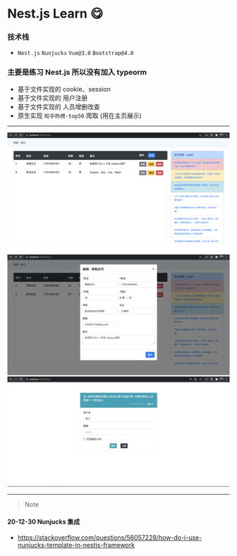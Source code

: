 # Nest.js Learn 😋

### 技术栈
- `Nest.js` `Nunjucks` `Vue@3.0` `Bootstrap@4.0`

### 主要是练习 Nest.js 所以没有加入 typeorm
- 基于文件实现的 cookie、session
- 基于文件实现的 用户注册
- 基于文件实现的 人员增删改查
- 原生实现 `知乎热榜-top50` 爬取 (用在主页展示)

---

![首页](https://raw.githubusercontent.com/caoxiemeihao/nestjs-learn/master/screenshot/home.png)
![首页-编辑](https://raw.githubusercontent.com/caoxiemeihao/nestjs-learn/master/screenshot/home-edit.png)
![登录](https://raw.githubusercontent.com/caoxiemeihao/nestjs-learn/master/screenshot/login.png)

---

> Note
#### 20-12-30 Nunjucks 集成
- https://stackoverflow.com/questions/56057228/how-do-i-use-nunjucks-template-in-nestjs-framework
